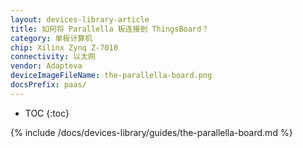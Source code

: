 ```yaml
---
layout: devices-library-article
title: 如何将 Parallella 板连接到 ThingsBoard？
category: 单板计算机
chip: Xilinx Zynq Z-7010
connectivity: 以太网
vendor: Adapteva
deviceImageFileName: the-parallella-board.png
docsPrefix: paas/
---
```



* TOC
{:toc}

{% include /docs/devices-library/guides/the-parallella-board.md %}